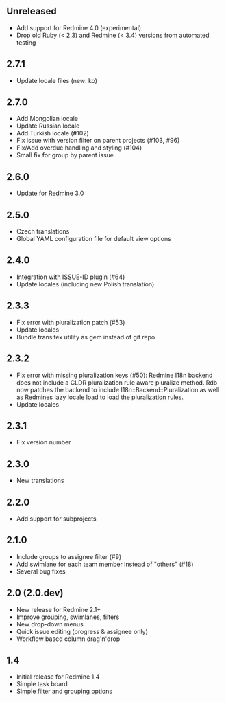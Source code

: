 ## Unreleased

* Add support for Redmine 4.0 (experimental)
* Drop old Ruby (< 2.3) and Redmine (< 3.4) versions from automated testing

## 2.7.1

* Update locale files (new: ko)

## 2.7.0

* Add Mongolian locale
* Update Russian locale
* Add Turkish locale (#102)
* Fix issue with version filter on parent projects (#103, #96)
* Fix/Add overdue handling and styling (#104)
* Small fix for group by parent issue

## 2.6.0

* Update for Redmine 3.0

## 2.5.0

* Czech translations
* Global YAML configuration file for default view options

## 2.4.0

* Integration with ISSUE-ID plugin (#64)
* Update locales (including new Polish translation)

## 2.3.3

* Fix error with pluralization patch (#53)
* Update locales
* Bundle transifex utility as gem instead of git repo

## 2.3.2

* Fix error with missing pluralization keys (#50):
  Redmine I18n backend does not include a CLDR pluralization rule aware
  pluralize method. Rdb now patches the backend to include
  I18n::Backend::Pluralization as well as Redmines lazy locale load to
  load the pluralization rules.
* Update locales

## 2.3.1

* Fix version number

## 2.3.0

* New translations

## 2.2.0

* Add support for subprojects

## 2.1.0

* Include groups to assignee filter (#9)
* Add swimlane for each team member instead of "others" (#18)
* Several bug fixes

## 2.0 (2.0.dev)

* New release for Redmine 2.1+
* Improve grouping, swimlanes, filters
* New drop-down menus
* Quick issue editing (progress & assignee only)
* Workflow based column drag'n'drop

## 1.4

* Initial release for Redmine 1.4
* Simple task board
* Simple filter and grouping options
